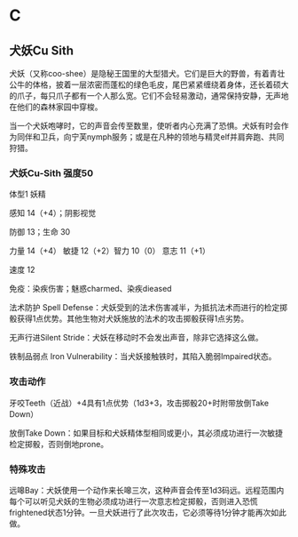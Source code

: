 # C

## 犬妖Cu Sith

犬妖（又称coo-shee）是隐秘王国里的大型猎犬。它们是巨大的野兽，有着青壮公牛的体格，披着一层浓密而蓬松的绿色毛皮，尾巴紧紧缠绕着身体，还长着硕大的爪子，每只爪子都有一个人那么宽。它们不会轻易激动，通常保持安静，无声地在他们的森林家园中穿梭。

当一个犬妖咆哮时，它的声音会传至数里，使听者内心充满了恐惧。犬妖有时会作为同伴和卫兵，向宁芙nymph服务；或是在凡种的领地与精灵elf并肩奔跑、共同狩猎。

### 犬妖Cu-Sith 强度50

体型1 妖精

感知 14（+4）；阴影视觉

防御 13；生命 30

力量 14（+4） 敏捷 12（+2）智力 10（0） 意志 11（+1）

速度 12

免疫：染疾伤害；魅惑charmed、染疾dieased

法术防护 Spell
Defense：犬妖受到的法术伤害减半，为抵抗法术而进行的检定掷骰获得1点优势。其他生物对犬妖施放的法术的攻击掷骰获得1点劣势。

无声行进Silent Stride：犬妖在移动时不会发出声音，除非它选择这么做。

铁制品弱点 Iron Vulnerability：当犬妖接触铁时，其陷入脆弱Impaired状态。

### 攻击动作

牙咬Teeth（近战）+4具有1点优势（1d3+3，攻击掷骰20+时附带放倒Take Down）

放倒Take
Down：如果目标和犬妖精体型相同或更小，其必须成功进行一次敏捷检定掷骰，否则倒地prone。

### 特殊攻击

远嗥Bay：犬妖使用一个动作来长嗥三次，这种声音会传至1d3码远。远程范围内每个可以听见犬妖的生物必须成功进行一次意志检定掷骰，否则进入恐慌frightened状态1分钟。一旦犬妖进行了此次攻击，它必须等待1分钟才能再次如此做。
